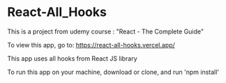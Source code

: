 # React-All_Hooks
This is a project from udemy course : "React - The Complete Guide"

To view this app, go to: https://react-all-hooks.vercel.app/

This app uses all hooks from React JS library

To run this app on your machine, download or clone, and run 'npm install'
